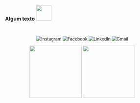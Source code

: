 ### Algum texto <img src="https://media.giphy.com/media/mGcNjsfWAjY5AEZNw6/giphy.gif" width="50">
</br>
<div align="center">

[![Instagram](https://img.shields.io/badge/Instagram-E4405F?style=for-the-badge&logo=instagram&logoColor=white)](https://www.instagram.com/gui_.rod/)
[![Facebook](https://img.shields.io/badge/Facebook-1877F2?style=for-the-badge&logo=facebook&logoColor=white)](https://www.facebook.com/GuilhermeRdS19/)
[![LinkedIn](https://img.shields.io/badge/LinkedIn-0077B5?style=for-the-badge&logo=linkedin&logoColor=white)](https://www.linkedin.com/in/guilherme-rodrigues-b39a751a7/)
[![Gmail](https://img.shields.io/badge/Gmail-D14836?style=for-the-badge&logo=gmail&logoColor=white)](mailto:guilhermerds1921@gmail.com/)

<div class="box">

<img height="170em" src="https://github-readme-stats.vercel.app/api?username=Guilhermerds1921&show_icons=true&theme=dark"/>
<img height="170em" src="https://github-readme-stats.vercel.app/api/top-langs/?username=GuilhermeRds1921&langs_count=8&theme=dark"/>

</div>
</div>



